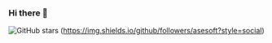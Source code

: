 ### Hi there 👋

<!--
**asesoft/asesoft** is a ✨ _special_ ✨ repository because its `README.md` (this file) appears on your GitHub profile.
### 

Here are some ideas to get you started:

- 🔭 I’m currently working on ...
- 🌱 I’m currently learning ...
- 👯 I’m looking to collaborate on ...
- 🤔 I’m looking for help with ...
- 💬 Ask me about ...
- 📫 How to reach me: ...
- 😄 Pronouns: ...
- ⚡ Fun fact: ...
-->
![GitHub stars](https://img.shields.io/github/stars/asesoft?style=social)
(https://img.shields.io/github/followers/asesoft?style=social)
